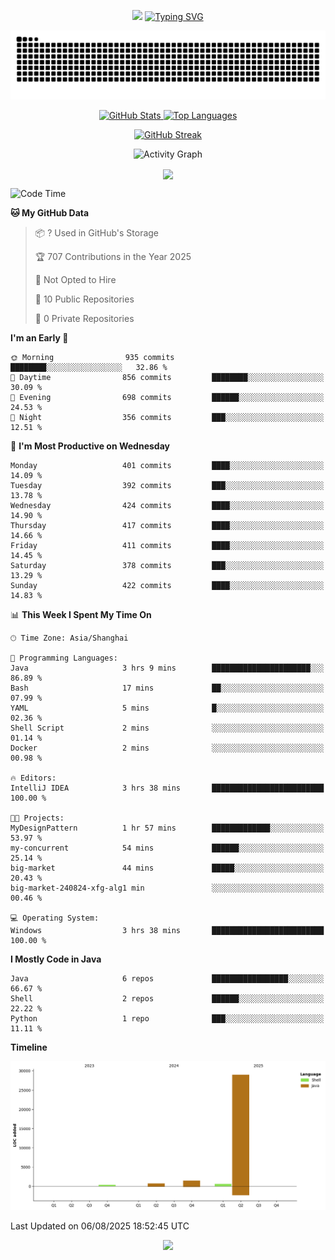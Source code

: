 <!-- -->

<p align="center">
<img src="https://capsule-render.vercel.app/api?type=waving&color=timeGradient&height=300&&section=header&text=HI%20THEME!&fontSize=90&fontAlign=50&fontAlignY=30&desc=I%20am%20AlfonsoKevin!&descAlign=50&descSize=30&descAlignY=60&animation=twinkling" />
    <a align="center" href="https://www.kaijavademo.top/"><img src="https://readme-typing-svg.demolab.com?font=Fira+Code&center=true&pause=1000&width=435&lines=Welcome+to+my+GitHub+profile+page!;%E6%AC%A2%E8%BF%8E%E6%9D%A5%E5%88%B0%E6%88%91%E7%9A%84GitHub%E4%B8%BB%E9%A1%B5%EF%BC%81" alt="Typing SVG" height=200 /> </a>
</p>
 <p align="center"><img src="https://raw.githubusercontent.com/AlfonsoKevin/AlfonsoKevin/output/github-contribution-grid-snake.svg"></p>

</p>


<p align="center" >
  <a href="https://github.com/AlfonsoKevin">  
    <img src="https://github-readme-stats.vercel.app/api/?username=AlfonsoKevin&layout=compact&border_radius=20" width="400"  alt="GitHub Stats" />
  </a>
  <a href="https://www.kaijavademo.top/">
    <img src="https://github-readme-stats.vercel.app/api/top-langs/?username=AlfonsoKevin&layout=compact&border_radius=20" width=400 alt="Top Languages"/>
  </a>
</p>


<p align="center">
    <a href="https://github.com/AlfonsoKevin">
    <img src="https://streak-stats.demolab.com?user=AlfonsoKevin&theme=transparent&hide_border=false%C2%A0%C2%A0%E5%81%87&short_numbers=false%C2%A0%C2%A0%E5%81%87&card_width=595&card_height=234" height="400"  alt="GitHub Streak" />
    </a>
</p>



<p align="center">
    <img width="800" src="https://github-readme-activity-graph.vercel.app/graph?username=AlfonsoKevin&theme=github-compact&hide_border=true&area=true&from=2024-06-01&to=2024-12-31&grid=false&custom_title=Activity%20Graph" alt="Activity Graph" title="Activity Graph" />
</p> 




<p align="center">
	<img align="center" src="https://skillicons.dev/icons?i=idea,java,mysql,redis,spring,rocket,html,css,js,react,linux,py,c,clion,docker,md,stackoverflow&theme=light" />    
</p>


<!--START_SECTION:waka-->
![Code Time](http://img.shields.io/badge/Code%20Time-195%20hrs%2026%20mins-blue)

**🐱 My GitHub Data** 

> 📦 ? Used in GitHub's Storage 
 > 
> 🏆 707 Contributions in the Year 2025
 > 
> 🚫 Not Opted to Hire
 > 
> 📜 10 Public Repositories 
 > 
> 🔑 0 Private Repositories 
 > 
**I'm an Early 🐤** 

```text
🌞 Morning                935 commits         ████████░░░░░░░░░░░░░░░░░   32.86 % 
🌆 Daytime                856 commits         ████████░░░░░░░░░░░░░░░░░   30.09 % 
🌃 Evening                698 commits         ██████░░░░░░░░░░░░░░░░░░░   24.53 % 
🌙 Night                  356 commits         ███░░░░░░░░░░░░░░░░░░░░░░   12.51 % 
```
📅 **I'm Most Productive on Wednesday** 

```text
Monday                   401 commits         ████░░░░░░░░░░░░░░░░░░░░░   14.09 % 
Tuesday                  392 commits         ███░░░░░░░░░░░░░░░░░░░░░░   13.78 % 
Wednesday                424 commits         ████░░░░░░░░░░░░░░░░░░░░░   14.90 % 
Thursday                 417 commits         ████░░░░░░░░░░░░░░░░░░░░░   14.66 % 
Friday                   411 commits         ████░░░░░░░░░░░░░░░░░░░░░   14.45 % 
Saturday                 378 commits         ███░░░░░░░░░░░░░░░░░░░░░░   13.29 % 
Sunday                   422 commits         ████░░░░░░░░░░░░░░░░░░░░░   14.83 % 
```


📊 **This Week I Spent My Time On** 

```text
🕑︎ Time Zone: Asia/Shanghai

💬 Programming Languages: 
Java                     3 hrs 9 mins        ██████████████████████░░░   86.89 % 
Bash                     17 mins             ██░░░░░░░░░░░░░░░░░░░░░░░   07.99 % 
YAML                     5 mins              █░░░░░░░░░░░░░░░░░░░░░░░░   02.36 % 
Shell Script             2 mins              ░░░░░░░░░░░░░░░░░░░░░░░░░   01.14 % 
Docker                   2 mins              ░░░░░░░░░░░░░░░░░░░░░░░░░   00.98 % 

🔥 Editors: 
IntelliJ IDEA            3 hrs 38 mins       █████████████████████████   100.00 % 

🐱‍💻 Projects: 
MyDesignPattern          1 hr 57 mins        █████████████░░░░░░░░░░░░   53.97 % 
my-concurrent            54 mins             ██████░░░░░░░░░░░░░░░░░░░   25.14 % 
big-market               44 mins             █████░░░░░░░░░░░░░░░░░░░░   20.43 % 
big-market-240824-xfg-alg1 min               ░░░░░░░░░░░░░░░░░░░░░░░░░   00.46 % 

💻 Operating System: 
Windows                  3 hrs 38 mins       █████████████████████████   100.00 % 
```

**I Mostly Code in Java** 

```text
Java                     6 repos             █████████████████░░░░░░░░   66.67 % 
Shell                    2 repos             ██████░░░░░░░░░░░░░░░░░░░   22.22 % 
Python                   1 repo              ███░░░░░░░░░░░░░░░░░░░░░░   11.11 % 
```



**Timeline**

![Lines of Code chart](https://raw.githubusercontent.com/AlfonsoKevin/AlfonsoKevin/main/assets/bar_graph.png)


 Last Updated on 06/08/2025 18:52:45 UTC
<!--END_SECTION:waka-->

<p align="center">
    <a href="https://github.com/AlfonsoKevin"></a><img src="https://img.shields.io/badge/GitHub-grey?logo=github" />
</p>
